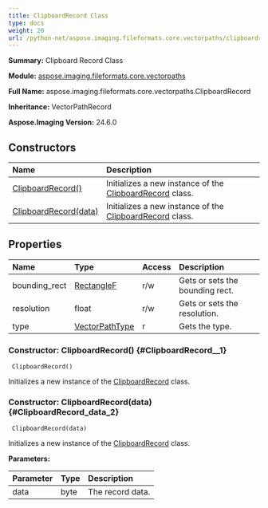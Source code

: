 ```yaml
---
title: ClipboardRecord Class
type: docs
weight: 20
url: /python-net/aspose.imaging.fileformats.core.vectorpaths/clipboardrecord/
---
```


**Summary:** Clipboard Record Class

**Module:** [aspose.imaging.fileformats.core.vectorpaths](/imaging/python-net/aspose.imaging.fileformats.core.vectorpaths/)

**Full Name:** aspose.imaging.fileformats.core.vectorpaths.ClipboardRecord

**Inheritance:** VectorPathRecord

**Aspose.Imaging Version:** 24.6.0

## **Constructors**
| **Name** | **Description** |
| :- | :- |
| [ClipboardRecord()](#ClipboardRecord__1) | Initializes a new instance of the [ClipboardRecord](/imaging/python-net/aspose.imaging.fileformats.core.vectorpaths/clipboardrecord/) class. |
| [ClipboardRecord(data)](#ClipboardRecord_data_2) | Initializes a new instance of the [ClipboardRecord](/imaging/python-net/aspose.imaging.fileformats.core.vectorpaths/clipboardrecord/) class. |
## **Properties**
| **Name** | **Type** | **Access** | **Description** |
| :- | :- | :- | :- |
| bounding_rect | [RectangleF](/imaging/python-net/aspose.imaging/rectanglef) | r/w | Gets or sets the bounding rect. |
| resolution | float | r/w | Gets or sets the resolution. |
| type | [VectorPathType](/imaging/python-net/aspose.imaging.fileformats.core.vectorpaths/vectorpathtype) | r | Gets the type. |


### Constructor: ClipboardRecord() {#ClipboardRecord__1}


```
 ClipboardRecord() 
```

Initializes a new instance of the [ClipboardRecord](/imaging/python-net/aspose.imaging.fileformats.core.vectorpaths/clipboardrecord/) class.

### Constructor: ClipboardRecord(data) {#ClipboardRecord_data_2}


```
 ClipboardRecord(data) 
```

Initializes a new instance of the [ClipboardRecord](/imaging/python-net/aspose.imaging.fileformats.core.vectorpaths/clipboardrecord/) class.

**Parameters:**

| Parameter | Type | Description |
| :- | :- | :- |
| data | byte | The record data. |

